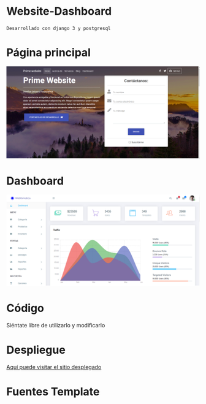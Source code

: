 # Website-Dashboard
    Desarrollado con django 3 y postgresql 
# Página principal
![](static/evi/principal.PNG)
# Dashboard
![](static/evi/dashboard.PNG)
    
# Código

Siéntate libre de utilizarlo y modificarlo

# Despliegue

<a href="https://website1soe.herokuapp.com/" >
    Aquí puede visitar el sitio desplegado
</a>

# Fuentes Template

